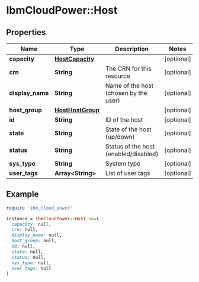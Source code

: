 # IbmCloudPower::Host

## Properties

| Name | Type | Description | Notes |
| ---- | ---- | ----------- | ----- |
| **capacity** | [**HostCapacity**](HostCapacity.md) |  | [optional] |
| **crn** | **String** | The CRN for this resource | [optional] |
| **display_name** | **String** | Name of the host (chosen by the user) | [optional] |
| **host_group** | [**HostHostGroup**](HostHostGroup.md) |  | [optional] |
| **id** | **String** | ID of the host | [optional] |
| **state** | **String** | State of the host (up/down) | [optional] |
| **status** | **String** | Status of the host (enabled/disabled) | [optional] |
| **sys_type** | **String** | System type | [optional] |
| **user_tags** | **Array&lt;String&gt;** | List of user tags | [optional] |

## Example

```ruby
require 'ibm_cloud_power'

instance = IbmCloudPower::Host.new(
  capacity: null,
  crn: null,
  display_name: null,
  host_group: null,
  id: null,
  state: null,
  status: null,
  sys_type: null,
  user_tags: null
)
```

